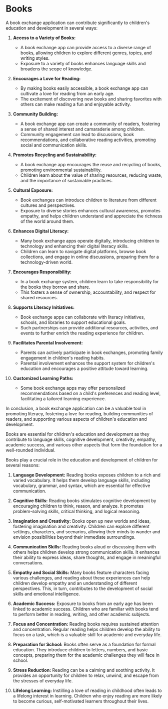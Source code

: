 # Books


A book exchange application can contribute significantly to children's education and development in several ways:

1. **Access to a Variety of Books:**
   - A book exchange app can provide access to a diverse range of books, allowing children to explore different genres, topics, and writing styles.
   - Exposure to a variety of books enhances language skills and broadens the scope of knowledge.

2. **Encourages a Love for Reading:**
   - By making books easily accessible, a book exchange app can cultivate a love for reading from an early age.
   - The excitement of discovering new books and sharing favorites with others can make reading a fun and enjoyable activity.

3. **Community Building:**
   - A book exchange app can create a community of readers, fostering a sense of shared interest and camaraderie among children.
   - Community engagement can lead to discussions, book recommendations, and collaborative reading activities, promoting social and communication skills.

4. **Promotes Recycling and Sustainability:**
   - A book exchange app encourages the reuse and recycling of books, promoting environmental sustainability.
   - Children learn about the value of sharing resources, reducing waste, and the importance of sustainable practices.

5. **Cultural Exposure:**
   - Book exchanges can introduce children to literature from different cultures and perspectives.
   - Exposure to diverse stories enhances cultural awareness, promotes empathy, and helps children understand and appreciate the richness of the world around them.

6. **Enhances Digital Literacy:**
   - Many book exchange apps operate digitally, introducing children to technology and enhancing their digital literacy skills.
   - Children can learn to navigate digital platforms, browse book collections, and engage in online discussions, preparing them for a technology-driven world.

7. **Encourages Responsibility:**
   - In a book exchange system, children learn to take responsibility for the books they borrow and share.
   - This fosters a sense of ownership, accountability, and respect for shared resources.

8. **Supports Literacy Initiatives:**
   - Book exchange apps can collaborate with literacy initiatives, schools, and libraries to support educational goals.
   - Such partnerships can provide additional resources, activities, and events to further enrich the reading experience for children.

9. **Facilitates Parental Involvement:**
   - Parents can actively participate in book exchanges, promoting family engagement in children's reading habits.
   - Parental involvement enhances the support system for children's education and encourages a positive attitude toward learning.

10. **Customized Learning Paths:**
    - Some book exchange apps may offer personalized recommendations based on a child's preferences and reading level, facilitating a tailored learning experience.

In conclusion, a book exchange application can be a valuable tool in promoting literacy, fostering a love for reading, building communities of readers, and supporting various aspects of children's education and development.







Books are essential for children's education and development as they contribute to language skills, cognitive development, creativity, empathy, academic success, and various other aspects that form the foundation for a well-rounded individual.

Books play a crucial role in the education and development of children for several reasons:

1. **Language Development:** Reading books exposes children to a rich and varied vocabulary. It helps them develop language skills, including vocabulary, grammar, and syntax, which are essential for effective communication.

2. **Cognitive Skills:** Reading books stimulates cognitive development by encouraging children to think, reason, and analyze. It promotes problem-solving skills, critical thinking, and logical reasoning.

3. **Imagination and Creativity:** Books open up new worlds and ideas, fostering imagination and creativity. Children can explore different settings, characters, and scenarios, allowing their minds to wander and envision possibilities beyond their immediate surroundings.

4. **Communication Skills:** Reading books aloud or discussing them with others helps children develop strong communication skills. It enhances their ability to express ideas, share thoughts, and engage in meaningful conversations.

5. **Empathy and Social Skills:** Many books feature characters facing various challenges, and reading about these experiences can help children develop empathy and an understanding of different perspectives. This, in turn, contributes to the development of social skills and emotional intelligence.

6. **Academic Success:** Exposure to books from an early age has been linked to academic success. Children who are familiar with books tend to perform better in reading, writing, and other academic subjects.

7. **Focus and Concentration:** Reading books requires sustained attention and concentration. Regular reading helps children develop the ability to focus on a task, which is a valuable skill for academic and everyday life.

8. **Preparation for School:** Books often serve as a foundation for formal education. They introduce children to letters, numbers, and basic concepts, preparing them for the academic challenges they will face in school.

9. **Stress Reduction:** Reading can be a calming and soothing activity. It provides an opportunity for children to relax, unwind, and escape from the stresses of everyday life.

10. **Lifelong Learning:** Instilling a love of reading in childhood often leads to a lifelong interest in learning. Children who enjoy reading are more likely to become curious, self-motivated learners throughout their lives.

